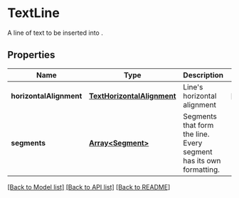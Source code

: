 # TextLine
A line of text to be inserted into .

## Properties
Name | Type | Description | Notes
------------ | ------------- | ------------- | -------------
**horizontalAlignment** | [**TextHorizontalAlignment**](TextHorizontalAlignment.md) | Line's horizontal alignment | [optional]
**segments** | [**Array&lt;Segment&gt;**](Segment.md) | Segments that form the line. Every segment has its own formatting. | 

[[Back to Model list]](../README.md#documentation-for-models) [[Back to API list]](../README.md#documentation-for-api-endpoints) [[Back to README]](../README.md)

